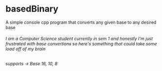 # basedBinary
A simple console cpp program that converts any given base to any desired base
###### I am a Computer Science student currently in sem 1 and honestly I'm just frustrated with base convertions so here's something that could take some load off of my brain
###### supports -> Base 16, 10, 8 
